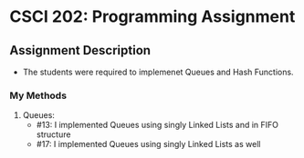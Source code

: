 # CSCI 202: Programming Assignment
## Assignment Description
- The students were required to implemenet Queues and Hash Functions.
### My Methods
1. Queues:
   - #13: I implemented Queues using singly Linked Lists and in FIFO structure
   - #17: I implemented Queues using singly Linked Lists as well

